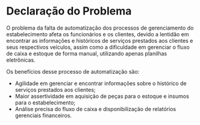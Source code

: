 # Declaração do Problema

   O problema da falta de automatização dos processos de gerenciamento do estabelecimento afeta os funcionários e os clientes, devido a lentidão em encontrar as informações e históricos de serviços prestados aos clientes e seus respectivos veículos, assim como a dificuldade em gerenciar o fluxo de caixa e estoque de forma manual, utilizando apenas planilhas eletrônicas.

  Os benefícios desse processo de automatização são: 
* Agilidade em gerenciar e encontrar informações sobre o histórico de serviços prestados aos clientes;
* Maior assertividade em aquisição de peças para o estoque e insumos para o estabelecimento;
* Análise precisa do fluxo de caixa e disponibilização de relatórios gerenciais financeiros.  
